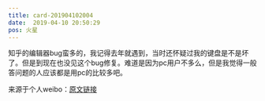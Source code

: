 ```yaml
---
title: card-201904102004
date:  2019-04-10 20:50:29
pos: 火星
---
```

知乎的编辑器bug蛮多的，我记得去年就遇到，当时还怀疑过我的键盘是不是坏了。但是到现在也没见这个bug修复。难道是因为pc用户不多么，但是我觉得一般答问题的人应该都是用pc的比较多吧。 

来源于个人weibo：[原文链接](https://m.weibo.cn/status/Hp1hXCFFj?mblogid=Hp1hXCFFj)